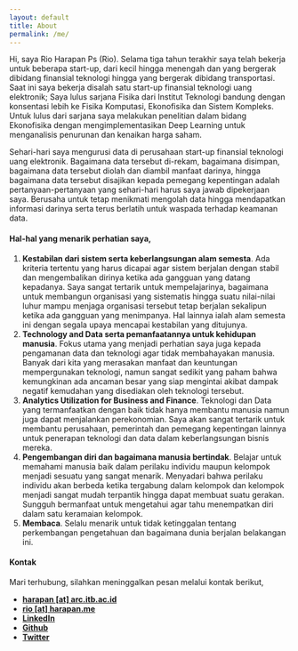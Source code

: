 ```yaml
---
layout: default
title: About
permalink: /me/
---
```


Hi, saya Rio Harapan Ps (Rio). Selama tiga tahun terakhir saya telah bekerja untuk beberapa start-up, dari kecil hingga menengah dan yang bergerak dibidang finansial teknologi hingga yang bergerak dibidang transportasi. Saat ini saya bekerja disalah satu start-up finansial teknologi uang elektronik; Saya lulus sarjana Fisika dari Institut Teknologi bandung dengan konsentasi lebih ke Fisika Komputasi, Ekonofisika dan Sistem Kompleks. Untuk lulus dari sarjana saya melakukan penelitian dalam bidang Ekonofisika dengan mengimplementasikan Deep Learning untuk menganalisis penurunan dan kenaikan harga saham.

Sehari-hari saya mengurusi data di perusahaan start-up finansial teknologi uang elektronik. Bagaimana data tersebut di-rekam, bagaimana disimpan, bagaimana data tersebut diolah dan diambil manfaat darinya, hingga bagaimana data tersebut disajikan kepada pemegang kepentingan adalah pertanyaan-pertanyaan yang sehari-hari harus saya jawab dipekerjaan saya. Berusaha untuk tetap menikmati mengolah data hingga mendapatkan informasi darinya serta terus berlatih untuk waspada terhadap keamanan data.

<h4>Hal-hal yang menarik perhatian saya,</h4>

1. **Kestabilan dari sistem serta keberlangsungan alam semesta**. Ada kriteria tertentu yang harus dicapai agar sistem berjalan dengan stabil dan mengembalikan dirinya ketika ada gangguan yang datang kepadanya. Saya sangat tertarik untuk mempelajarinya, bagaimana untuk membangun organisasi yang sistematis hingga suatu nilai-nilai luhur mampu menjaga organisasi tersebut tetap berjalan sekalipun ketika ada gangguan yang menimpanya. Hal lainnya ialah alam semesta ini dengan segala upaya mencapai kestabilan yang ditujunya.
2. **Technology and Data serta pemanfaatannya untuk kehidupan manusia**. Fokus utama yang menjadi perhatian saya juga kepada pengamanan data dan teknologi agar tidak membahayakan manusia. Banyak dari kita yang merasakan manfaat dan keuntungan mempergunakan teknologi, namun sangat sedikit yang paham bahwa kemungkinan ada ancaman besar yang siap mengintai akibat dampak negatif kemudahan yang disediakan oleh teknologi tersebut.
3. **Analytics Utilization for Business and Finance**. Teknologi dan Data yang termanfaatkan dengan baik tidak hanya membantu manusia namun juga dapat menjalankan perekonomian. Saya akan sangat tertarik untuk membantu perusahaan, pemerintah dan pemegang kepentingan lainnya untuk penerapan teknologi dan data dalam keberlangsungan bisnis mereka.
4. **Pengembangan diri dan bagaimana manusia bertindak**. Belajar untuk memahami manusia baik dalam perilaku individu maupun kelompok menjadi sesuatu yang sangat menarik. Menyadari bahwa perilaku individu akan berbeda ketika tergabung dalam kelompok dan kelompok menjadi sangat mudah terpantik hingga dapat membuat suatu gerakan. Sungguh bermanfaat untuk mengetahui agar tahu menempatkan diri dalam satu keramaian kelompok.
5. **Membaca**. Selalu menarik untuk tidak ketinggalan tentang perkembangan pengetahuan dan bagaimana dunia berjalan belakangan ini.

<h4>Kontak</h4>

Mari terhubung, silahkan meninggalkan pesan melalui kontak berikut,

- <a href="mailto:harapan@arc.itb.ac.id">**harapan [at] arc.itb.ac.id**</a>
- <a href="mailto:rio@harapan.me">**rio [at] harapan.me**</a>
- <a href="https://www.linkedin.com/in/harapanr/">**LinkedIn**</a>
- <a href="https://github.com/rhps">**Github**</a>
- <a href="https://twitter.com/archiavelli">**Twitter**</a>